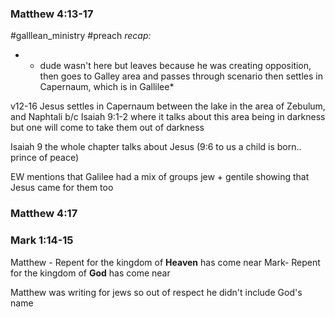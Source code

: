 ### Matthew 4:13-17

#galllean_ministry
#preach
*recap:*
- * dude wasn't here but leaves because he was creating opposition, then goes to Galley area and passes through scenario then settles in Capernaum, which is in Gallilee*

v12-16 Jesus settles in Capernaum between the lake in the area of Zebulum, and Naphtali b/c Isaiah 9:1-2 where it talks about this area being in darkness but one will come to take them out of darkness

Isaiah 9 the whole chapter talks about Jesus (9:6 to us a child is born.. prince of peace)

EW mentions that Galilee had a mix of groups jew + gentile showing that Jesus came for them too

### Matthew 4:17
### Mark 1:14-15


Matthew - Repent for the kingdom of **Heaven** has come near
Mark- Repent for the kingdom of **God** has come near

Matthew was writing for jews so out of respect he didn't include God's name

